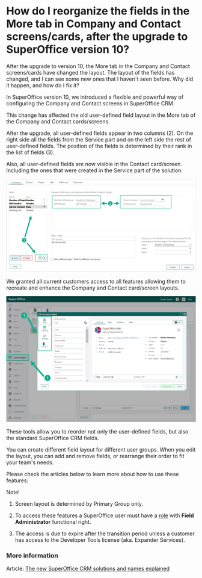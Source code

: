 # How do I reorganize the fields in the More tab in Company and Contact screens/cards, after the upgrade to SuperOffice version 10?

After the upgrade to version 10, the More tab in the Company and Contact screens/cards have changed the layout. The layout of the fields has changed, and I can see some new ones that I haven´t seen before. Why did it happen, and how do I fix it? 

In SuperOffice version 10, we introduced a flexible and powerful way of configuring the Company and Contact screens in SuperOffice CRM. 

This change has affected the old user-defined field layout in the More tab of the Company and Contact cards/screens. 

After the upgrade, all user-defined fields appear in two columns (2). On the right side all the fields from the Service part and on the left side the rest of user-defined fields. The position of the fields is determined by their rank in the list of fields (3).  

Also, all user-defined fields are now visible in the Contact card/screen. Including the ones that were created in the Service part of the solution. 

![Contact Card/Screen][img1]

We granted all current customers access to all features allowing them to recreate and enhance the Company and Contact card/screen layouts.  

![Screen layouts][img2]

These tools allow you to reorder not only the user-defined fields, but also the standard SuperOffice CRM fields. 

You can create different field layout for different user groups. When you edit the layout, you can add and remove fields, or rearrange their order to fit your team's needs.

Please check the articles below to learn more about how to use these features:

Note! 

1. Screen layout is determined by Primary Group only. 

1. To access these features a SuperOffice user must have a [role](https://online2.superoffice.com/Cust1990/CS/scripts/customer.fcgi?_sf=0&custSessionKey=&customerLang=en&noCookies=true&action=viewKbEntry&id=113624) with **Field Administrator** functional right. 

1. The access is due to expire after the transition period unless a customer has access to the Developer Tools license (aka. Expander Services). 

### More information 

Article: [The new SuperOffice CRM solutions and names explained](https://community.superoffice.com/en/customer/news/product/new-product-names-explained/)



[img1]:media/contact-card-screen.png
[img2]:media/screen-layouts.png